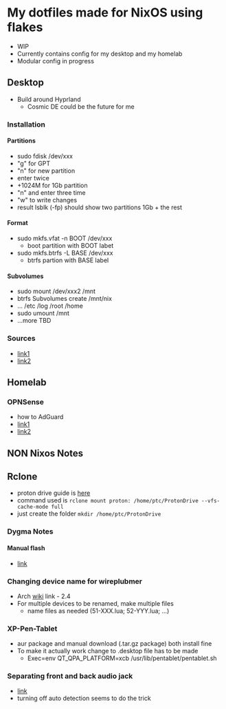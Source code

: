 # My dotfiles made for NixOS using flakes

- WIP
- Currently contains config for my desktop and my homelab
- Modular config in progress

## Desktop

- Build around Hyprland
  - Cosmic DE could be the future for me

### Installation

#### Partitions 

- sudo fdisk /dev/xxx
- "g" for GPT 
- "n" for new partition
- enter twice
- +1024M for 1Gb partition
- "n" and enter three time
- "w" to write changes
- result lsblk (-fp) should show two partitions 1Gb + the rest

#### Format

- sudo mkfs.vfat -n BOOT /dev/xxx
  - boot partition with BOOT labet
- sudo mkfs.btrfs -L BASE /dev/xxx
  - btrfs partion with BASE label

#### Subvolumes

- sudo mount /dev/xxx2 /mnt
- btrfs Subvolumes create /mnt/nix
- ... /etc /log /root /home
- sudo umount /mnt
- ...more TBD

### Sources

- [link1](https://cnx.gdn/blog/butter/)
- [link2](https://mt-caret.github.io/blog/posts/2020-06-29-optin-state.html)

## Homelab

### OPNSense

- how to AdGuard
- [link1](https://0x2142.com/how-to-set-up-adguard-on-opnsense/?utm_source=YouTube&utm_campaign=opnadguard)
- [link2](https://windgate.net/setup-adguard-home-opnsense-adblocker/)

## NON Nixos Notes

## Rclone

- proton drive guide is [here](https://rclone.org/protondrive/)
- command used is `rclone mount proton: /home/ptc/ProtonDrive --vfs-cache-mode full`
- just create the folder `mkdir /home/ptc/ProtonDrive`

### Dygma Notes

#### Manual flash

- [link](https://github.com/Dygmalab/Bazecor/issues/643#issuecomment-1884763670)

### Changing device name for wireplubmer

- Arch [wiki](https://wiki.archlinux.org/title/WirePlumber) link - 2.4
- For multiple devices to be renamed, make multiple files
  - name files as needed (51-XXX.lua; 52-YYY.lua; ...)

### XP-Pen-Tablet

- aur package and manual download (.tar.gz package) both install fine
- To make it actually work change to .desktop file has to be made
  - Exec=env QT_QPA_PLATFORM=xcb /usr/lib/pentablet/pentablet.sh

### Separating front and back audio jack

- [link](https://discussion.fedoraproject.org/t/how-can-i-disable-front-panel-jack-detection/80957/4)
- turning off auto detection seems to do the trick

